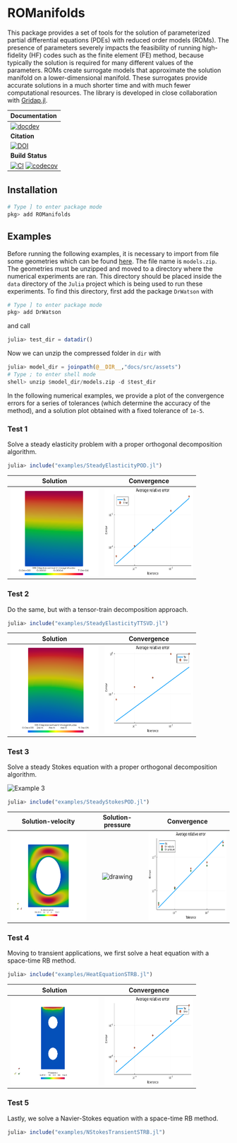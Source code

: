 # ROManifolds

This package provides a set of tools for the solution of parameterized partial differential equations (PDEs) with reduced order models (ROMs). The presence of parameters severely impacts the feasibility of running high-fidelity (HF) codes such as the finite element (FE) method, because typically the solution is required for many different values of the parameters. ROMs create surrogate models that approximate the solution manifold on a lower-dimensional manifold. These surrogates provide accurate solutions in a much shorter time and with much fewer computational resources. The library is developed in close collaboration with [Gridap.jl](https://github.com/gridap/Gridap.jl).

| **Documentation** |
|:------------ |
| [![docdev](https://img.shields.io/badge/docs-dev-blue.svg)](https://nichomueller.github.io/ROManifolds.jl/dev/) |
| **Citation** |
| [![DOI](https://img.shields.io/badge/DOI-10.1016%2Fj.jcp.2022.111162-blue)](https://github.com/nichomueller/rb_julia) |
|**Build Status** |
| [![CI](https://github.com/nichomueller/ROManifolds.jl/workflows/CI/badge.svg)](https://github.com:nichomueller/ROManifolds.jl/actions?query=workflow%3ACI) [![codecov](https://codecov.io/gh/github.com:nichomueller/ROManifolds.jl/branch/main/graph/badge.svg)](https://codecov.io/gh/github.com:nichomueller/ROManifolds.jl) |

## Installation

```julia
# Type ] to enter package mode
pkg> add ROManifolds
```

## Examples

Before running the following examples, it is necessary to import from file some geometries which can be found [here](https://nichomueller.github.io/ROManifolds.jl/docs/assets). The file name is `models.zip`. The geometries must be unzipped and moved to a directory where the numerical experiments are ran. This directory should be placed inside the `data` directory of the `Julia` project which is being used to run these experiments. To find this directory, first add the package `DrWatson` with 

```julia
# Type ] to enter package mode
pkg> add DrWatson
```

and call

```julia
julia> test_dir = datadir()
```

Now we can unzip the compressed folder in `dir` with 

```julia
julia> model_dir = joinpath(@__DIR__,"docs/src/assets")
# Type ; to enter shell mode
shell> unzip $model_dir/models.zip -d $test_dir
```

In the following numerical examples, we provide a plot of the convergence errors for a series of tolerances (which determine the accuracy of the method), and a solution plot obtained with a fixed tolerance of `1e-5`.

### Test 1 

Solve a steady elasticity problem with a proper orthogonal decomposition algorithm. 

```julia
julia> include("examples/SteadyElasticityPOD.jl")
```
Solution             |  Convergence
:-------------------------:|:-------------------------:
<img src="docs/src/assets/results/elasticity_pod/plot/rbsol.png" alt="drawing" height="200" width="200"/>  |  <img src="docs/src/assets/results/elasticity_pod/results/convergence.png" alt="drawing" height="200" width="200"/>

### Test 2

Do the same, but with a tensor-train decomposition approach.

```julia
julia> include("examples/SteadyElasticityTTSVD.jl")
```
Solution             |  Convergence
:-------------------------:|:-------------------------:
<img src="docs/src/assets/results/elasticity_ttsvd/plot/rbsol.png" alt="drawing" height="200" width="200"/>  |  <img src="docs/src/assets/results/elasticity_ttsvd/results/convergence.png" alt="drawing" height="200" width="200"/>

### Test 3

Solve a steady Stokes equation with a proper orthogonal decomposition algorithm.

![Example 3](examples/example3.png)

```julia
julia> include("examples/SteadyStokesPOD.jl")
```

Solution-velocity          |  Solution-pressure        |  Convergence
:-------------------------:|:-------------------------:|:-------------------------:
<img src="docs/src/assets/results/stokes_pod/plot/rbvel.png" alt="drawing" height="200" width="200"/>  |  <img src="docs/src/assets/results/stokes_pod/plot/rbpress" alt="drawing" height="200" width="200"/>  |  <img src="docs/src/assets/results/stokes_pod/results/convergence.png" alt="drawing" height="200" width="200"/> 

### Test 4 

Moving to transient applications, we first solve a heat equation with a space-time RB method.

```julia
julia> include("examples/HeatEquationSTRB.jl")
```

Solution             |  Convergence
:-------------------------:|:-------------------------:
<img src="docs/src/assets/results/heateq_pod/plot/rbsol.gif" alt="drawing" height="200" width="200"/>  |  <img src="docs/src/assets/results/heateq_pod/results/convergence.png" alt="drawing" height="200" width="200"/> 

### Test 5

Lastly, we solve a Navier-Stokes equation with a space-time RB method.

```julia
julia> include("examples/NStokesTransientSTRB.jl")
```

<!-- |![Example 3 velocity](docs/src/assets/results/transient_nstokes_pod/plot/rbvel.gif) ![Example 3 pressure](docs/src/assets/results/transient_nstokes_pod/plot/rbpress.gif) ![Example 3 convergence](docs/src/assets/results/transient_nstokes_pod/results/convergence.png)|  -->
